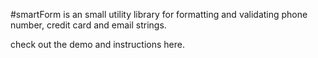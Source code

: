 #smartForm is an small utility library for formatting and validating phone number, credit card and email strings.

check out the demo and instructions here.
